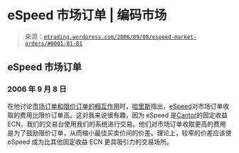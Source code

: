 <!--yml

类别：未分类

日期：2024 年 5 月 12 日 19:50:33

-->

# eSpeed 市场订单 | 编码市场

> 来源：[`etrading.wordpress.com/2006/09/08/espeed-market-orders/#0001-01-01`](https://etrading.wordpress.com/2006/09/08/espeed-market-orders/#0001-01-01)

## eSpeed 市场订单

### 2006 年 9 月 8 日

在他讨论[市场订单和限价订单的相互作用](https://etrading.wordpress.com/2006/09/07/market-orders-and-limit-orders/)时，[哈里斯](http://www.tradingandexchanges.com)指出，[eSpeed](http://www.espeed.com)对市场订单收取的费用比限价订单高。这对我来说很有趣，因为 eSpeed 是[Cantor](http://www.cantor.co.uk)的固定收益 ECN，我们的交易台使用我们的系统进行交易。他们对市场订单收取更高的费用是为了鼓励限价订单，从而缩小最佳买卖价间的价差。理论上，较窄的价差应该使 eSpeed 成为比其他固定收益 ECN 更具吸引力的交易场所。
